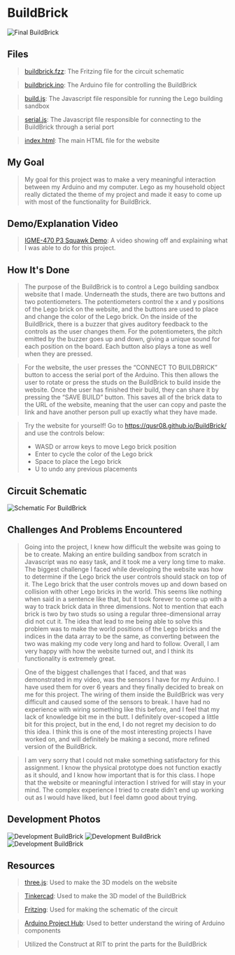 # BuildBrick

![Final BuildBrick](https://github.com/qusr08/BuildBrick/blob/main/media/buildbrick_image_4.jpg)
 
## Files
> [buildbrick.fzz](https://github.com/qusr08/BuildBrick/blob/main/fzz/buildbrick.fzz): The Fritzing file for the circuit schematic

> [buildbrick.ino](https://github.com/qusr08/BuildBrick/blob/main/ino/buildbrick/buildbrick.ino): The Arduino file for controlling the BuildBrick

> [build.js](https://github.com/qusr08/BuildBrick/blob/main/js/build.js): The Javascript file responsible for running the Lego building sandbox

> [serial.js](https://github.com/qusr08/BuildBrick/blob/main/js/serial.js): The Javascript file responsible for connecting to the BuildBrick through a serial port

> [index.html](https://github.com/qusr08/BuildBrick/blob/main/index.html): The main HTML file for the website

## My Goal
> My goal for this project was to make a very meaningful interaction between my Arduino and my computer. Lego as my household object really dictated the theme of my project and made it easy to come up with most of the functionality for BuildBrick.

## Demo/Explanation Video
> [IGME-470 P3 Squawk Demo](https://www.youtube.com/watch?v=9kNOhgKtYPk): A video showing off and explaining what I was able to do for this project.

## How It's Done
> The purpose of the BuildBrick is to control a Lego building sandbox website that I made. Underneath the studs, there are two buttons and two potentiometers. The potentiometers control the x and y positions of the Lego brick on the website, and the buttons are used to place and change the color of the Lego brick. On the inside of the BuildBrick, there is a buzzer that gives auditory feedback to the controls as the user changes them. For the potentiometers, the pitch emitted by the buzzer goes up and down, giving a unique sound for each position on the board. Each button also plays a tone as well when they are pressed.

> For the website, the user presses the “CONNECT TO BUILDBRICK” button to access the serial port of the Arduino. This then allows the user to rotate or press the studs on the BuildBrick to build inside the website. Once the user has finished their build, they can share it by pressing the “SAVE BUILD” button. This saves all of the brick data to the URL of the website, meaning that the user can copy and paste the link and have another person pull up exactly what they have made.

> Try the website for yourself! Go to https://qusr08.github.io/BuildBrick/ and use the controls below:
> * WASD or arrow keys to move Lego brick position
> * Enter to cycle the color of the Lego brick
> * Space to place the Lego brick
> * U to undo any previous placements

## Circuit Schematic
![Schematic For BuildBrick](https://github.com/qusr08/BuildBrick/blob/main/fzz/buildbrick_bb.png)

## Challenges And Problems Encountered
> Going into the project, I knew how difficult the website was going to be to create. Making an entire building sandbox from scratch in Javascript was no easy task, and it took me a very long time to make. The biggest challenge I faced while developing the website was how to determine if the Lego brick the user controls should stack on top of it. The Lego brick that the user controls moves up and down based on collision with other Lego bricks in the world. This seems like nothing when said in a sentence like that, but it took forever to come up with a way to track brick data in three dimensions. Not to mention that each brick is two by two studs so using a regular three-dimensional array did not cut it. The idea that lead to me being able to solve this problem was to make the world positions of the Lego bricks and the indices in the data array to be the same, as converting between the two was making my code very long and hard to follow. Overall, I am very happy with how the website turned out, and I think its functionality is extremely great.

> One of the biggest challenges that I faced, and that was demonstrated in my video, was the sensors I have for my Arduino. I have used them for over 6 years and they finally decided to break on me for this project. The wiring of them inside the BuildBrick was very difficult and caused some of the sensors to break. I have had no experience with wiring something like this before, and I feel that my lack of knowledge bit me in the butt. I definitely over-scoped a little bit for this project, but in the end, I do not regret my decision to do this idea. I think this is one of the most interesting projects I have worked on, and will definitely be making a second, more refined version of the BuildBrick.

> I am very sorry that I could not make something satisfactory for this assignment. I know the physical prototype does not function exactly as it should, and I know how important that is for this class. I hope that the website or meaningful interaction I strived for will stay in your mind. The complex experience I tried to create didn’t end up working out as I would have liked, but I feel damn good about trying.

## Development Photos

![Development BuildBrick](https://github.com/qusr08/BuildBrick/blob/main/media/buildbrick_image_1.jpg)
![Development BuildBrick](https://github.com/qusr08/BuildBrick/blob/main/media/buildbrick_image_2.jpg)
![Development BuildBrick](https://github.com/qusr08/BuildBrick/blob/main/media/buildbrick_image_3.jpg)

## Resources
> [three.js](https://threejs.org/): Used to make the 3D models on the website

> [Tinkercad](https://www.tinkercad.com/): Used to make the 3D model of the BuildBrick
> 
> [Fritzing](https://fritzing.org/): Used for making the schematic of the circuit

> [Arduino Project Hub](https://create.arduino.cc/projecthub): Used to better understand the wiring of Arduino components

> Utilized the Construct at RIT to print the parts for the BuildBrick
